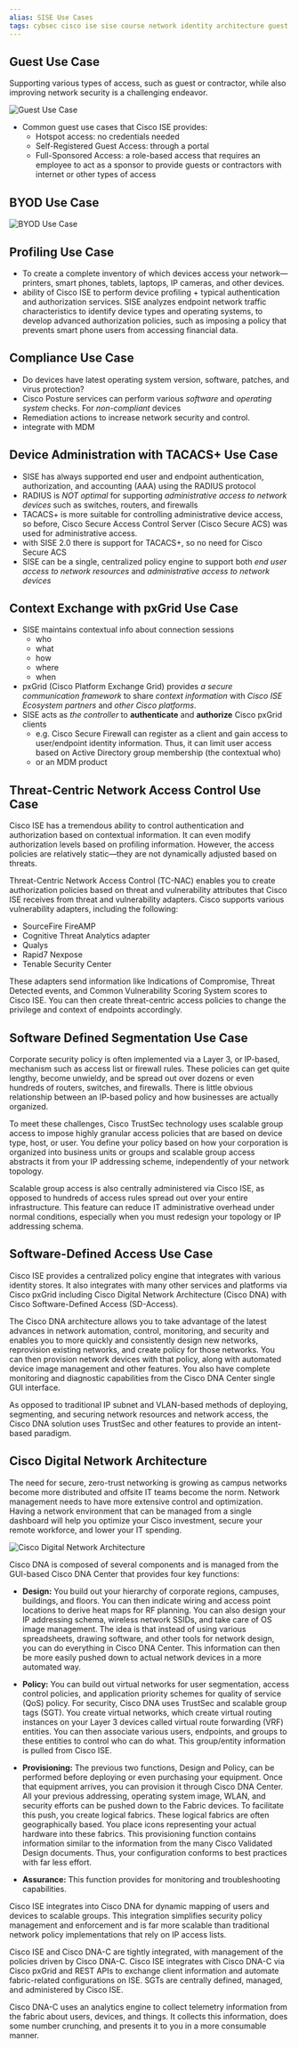 ```yaml
---
alias: SISE Use Cases 
tags: cybsec cisco ise sise course network identity architecture guest byod profiling complince tacacs+ pxgrid nac software_defined_segmentation software_defined_access 
---
```


## Guest Use Case
Supporting various types of access, such as guest or contractor, while also improving network security is a challenging endeavor.

![Guest Use Case](./images/Cisco_ISE_Guest_Use_Case.png)

- Common guest use cases that Cisco ISE provides: 
	- Hotspot access: no credentials needed
	- Self-Registered Guest Access: through a portal
	- Full-Sponsored Access: a role-based access that requires an employee to act as a sponsor to provide guests or contractors with internet or other types of access

## BYOD Use Case
![BYOD Use Case](./images/Cisco_ISE_BYOD_Use_Case.png)
## Profiling Use Case
- To create a complete inventory of which devices access your network—printers, smart phones, tablets, laptops, IP cameras, and other devices.
- ability of Cisco ISE to perform device profiling + typical authentication and authorization services. SISE analyzes endpoint network traffic characteristics to identify device types and operating systems, to develop advanced authorization policies, such as imposing a policy that prevents smart phone users from accessing financial data.

## Compliance Use Case
- Do devices have latest operating system version, software, patches, and virus protection?
- Cisco Posture services can perform various *software* and *operating system* checks. For *non-compliant* devices
- Remediation actions to increase network security and control. 
- integrate with MDM

## Device Administration with TACACS+ Use Case
- SISE has always supported end user and endpoint authentication, authorization, and accounting (AAA) using the RADIUS protocol
- RADIUS is *NOT optimal* for supporting *administrative access to network devices* such as switches, routers, and firewalls
- TACACS+ is more suitable for controlling administrative device access, so before, Cisco Secure Access Control Server (Cisco Secure ACS) was used for administrative access.
- with SISE 2.0 there is support for TACACS+, so no need for Cisco Secure ACS
- SISE can be a single, centralized policy engine to support both *end user access to network resources* and *administrative access to network devices*

## Context Exchange with pxGrid Use Case
 - SISE maintains contextual info about connection sessions
	 - who
	 - what
	 - how
	 - where
	 - when
- pxGrid (Cisco Platform Exchange Grid) provides *a secure communication framework* to share *context information* with *Cisco ISE Ecosystem partners* and *other Cisco platforms*. 
- SISE acts as *the controller* to **authenticate** and **authorize** Cisco pxGrid clients
	- e.g. Cisco Secure Firewall can register as a client and gain access to user/endpoint identity information. Thus, it can limit user access based on Active Directory group membership (the contextual who)
	- or an MDM product 

## Threat-Centric Network Access Control Use Case
Cisco ISE has a tremendous ability to control authentication and authorization based on contextual information. It can even modify authorization levels based on profiling information. However, the access policies are relatively static—they are not dynamically adjusted based on threats.

Threat-Centric Network Access Control (TC-NAC) enables you to create authorization policies based on threat and vulnerability attributes that Cisco ISE receives from threat and vulnerability adapters. Cisco supports various vulnerability adapters, including the following:

- SourceFire FireAMP
- Cognitive Threat Analytics adapter
- Qualys
- Rapid7 Nexpose
- Tenable Security Center

These adapters send information like Indications of Compromise, Threat Detected events, and Common Vulnerability Scoring System scores to Cisco ISE. You can then create threat-centric access policies to change the privilege and context of endpoints accordingly.

## Software Defined Segmentation Use Case
Corporate security policy is often implemented via a Layer 3, or IP-based, mechanism such as access list or firewall rules. These policies can get quite lengthy, become unwieldy, and be spread out over dozens or even hundreds of routers, switches, and firewalls. There is little obvious relationship between an IP-based policy and how businesses are actually organized.

To meet these challenges, Cisco TrustSec technology uses scalable group access to impose highly granular access policies that are based on device type, host, or user. You define your policy based on how your corporation is organized into business units or groups and scalable group access abstracts it from your IP addressing scheme, independently of your network topology.

Scalable group access is also centrally administered via Cisco ISE, as opposed to hundreds of access rules spread out over your entire infrastructure. This feature can reduce IT administrative overhead under normal conditions, especially when you must redesign your topology or IP addressing schema.

## Software-Defined Access Use Case
Cisco ISE provides a centralized policy engine that integrates with various identity stores. It also integrates with many other services and platforms via Cisco pxGrid including Cisco Digital Network Architecture (Cisco DNA) with Cisco Software-Defined Access (SD-Access).

The Cisco DNA architecture allows you to take advantage of the latest advances in network automation, control, monitoring, and security and enables you to more quickly and consistently design new networks, reprovision existing networks, and create policy for those networks. You can then provision network devices with that policy, along with automated device image management and other features. You also have complete monitoring and diagnostic capabilities from the Cisco DNA Center single GUI interface.

As opposed to traditional IP subnet and VLAN-based methods of deploying, segmenting, and securing network resources and network access, the Cisco DNA solution uses TrustSec and other features to provide an intent-based paradigm.

## Cisco Digital Network Architecture
The need for secure, zero-trust networking is growing as campus networks become more distributed and offsite IT teams become the norm. Network management needs to have more extensive control and optimization. Having a network environment that can be managed from a single dashboard will help you optimize your Cisco investment, secure your remote workforce, and lower your IT spending.

![Cisco Digital Network Architecture](./images/Cisco_Digital_Network_Architecture.png)

Cisco DNA is composed of several components and is managed from the GUI-based Cisco DNA Center that provides four key functions:

- **Design:** You build out your hierarchy of corporate regions, campuses, buildings, and floors. You can then indicate wiring and access point locations to derive heat maps for RF planning. You can also design your IP addressing schema, wireless network SSIDs, and take care of OS image management. The idea is that instead of using various spreadsheets, drawing software, and other tools for network design, you can do everything in Cisco DNA Center. This information can then be more easily pushed down to actual network devices in a more automated way.
    
- **Policy:** You can build out virtual networks for user segmentation, access control policies, and application priority schemes for quality of service (QoS) policy. For security, Cisco DNA uses TrustSec and scalable group tags (SGT). You create virtual networks, which create virtual routing instances on your Layer 3 devices called virtual route forwarding (VRF) entities. You can then associate various users, endpoints, and groups to these entities to control who can do what. This group/entity information is pulled from Cisco ISE.
    
- **Provisioning:** The previous two functions, Design and Policy, can be performed before deploying or even purchasing your equipment. Once that equipment arrives, you can provision it through Cisco DNA Center. All your previous addressing, operating system image, WLAN, and security efforts can be pushed down to the Fabric devices. To facilitate this push, you create logical fabrics. These logical fabrics are often geographically based. You place icons representing your actual hardware into these fabrics. This provisioning function contains information similar to the information from the many Cisco Validated Design documents. Thus, your configuration conforms to best practices with far less effort.
    
- **Assurance:** This function provides for monitoring and troubleshooting capabilities.

Cisco ISE integrates into Cisco DNA for dynamic mapping of users and devices to scalable groups. This integration simplifies security policy management and enforcement and is far more scalable than traditional network policy implementations that rely on IP access lists.

Cisco ISE and Cisco DNA-C are tightly integrated, with management of the policies driven by Cisco DNA-C. Cisco ISE integrates with Cisco DNA-C via Cisco pxGrid and REST APIs to exchange client information and automate fabric-related configurations on ISE. SGTs are centrally defined, managed, and administered by Cisco ISE.

Cisco DNA-C uses an analytics engine to collect telemetry information from the fabric about users, devices, and things. It collects this information, does some number crunching, and presents it to you in a more consumable manner.
